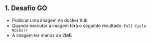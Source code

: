 ##  1. Desafio GO
- Publicar uma imagem no docker hub
- Quando executar a imagem terá o seguinte resultado: `Full Cycle Rocks!!`
- A imagem ter menos de 2MB

